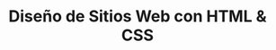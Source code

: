 ---
title: "Diseño de Sitios Web con HTML & CSS"
tools: "JHTML5
CSS3
JavaScript" 
description : "Desarrollo de proyectos universitarios y personales con enfoque Mobile First y énfasis en la correcta semántica y optimización web."
---